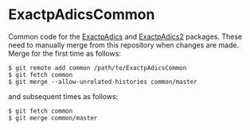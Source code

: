 # ExactpAdicsCommon

Common code for the [ExactpAdics](https://github.com/cjdoris/ExactpAdics) and [ExactpAdics2](https://github.com/cjdoris/ExactpAdics2) packages. These need to manually merge from this repository when changes are made. Merge for the first time as follows:

```
$ git remote add common /path/to/ExactpAdicsCommon
$ git fetch common
$ git merge --allow-unrelated-histories common/master
```

and subsequent times as follows:

```
$ git fetch common
$ git merge common/master
```
